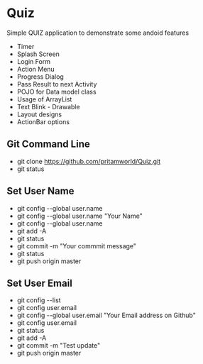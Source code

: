 # Quiz

Simple QUIZ application to demonstrate some andoid features
  - Timer
  - Splash Screen
  - Login Form
  - Action Menu
  - Progress Dialog
  - Pass Result to next Activity
  - POJO for Data model class
  - Usage of ArrayList
  - Text Blink - Drawable 
  - Layout designs
  - ActionBar options
  
  ## Git Command Line 
  - git clone https://github.com/pritamworld/Quiz.git
  - git status
  
  ## Set User Name
  - git config --global user.name
  - git config --global user.name "Your Name"
  - git config --global user.name
  - git add -A
  - git status
  - git commit -m "Your commmit message"
  - git status
  - git push origin master
  
  ## Set User Email 
  - git config --list
  - git config user.email
  - git config --global user.email "Your Email address on Github"
  - git config user.email
  - git status
  - git add -A
  - git commit -m "Test update"
  - git push origin master
